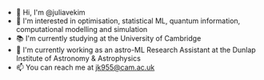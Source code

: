- 👋 Hi, I'm @juliavekim
- 👀 I'm interested in optimisation, statistical ML, quantum information, computational modelling and simulation
- 📚 I'm currently studying at the University of Cambridge
- 🌱 I'm currently working as an astro-ML Research Assistant at the Dunlap Institute of Astronomy & Astrophysics
- 📫 You can reach me at jk955@cam.ac.uk 
